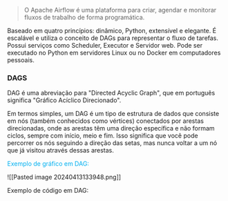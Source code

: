 
> O Apache Airflow é uma plataforma para criar, agendar e monitorar fluxos de trabalho de forma programática. 


Baseado em quatro princípios: dinâmico, Python, extensível e elegante. É escalável e utiliza o conceito de DAGs para representar o fluxo de tarefas. Possui serviços como Scheduler, Executor e Servidor web. Pode ser executado no Python em servidores Linux ou no Docker em computadores pessoais.

### DAGS

DAG é uma abreviação para "Directed Acyclic Graph", que em português significa "Gráfico Acíclico Direcionado".

Em termos simples, um DAG é um tipo de estrutura de dados que consiste em nós (também conhecidos como vértices) conectados por arestas direcionadas, onde as arestas têm uma direção específica e não formam ciclos, sempre com início, meio e fim. Isso significa que você pode percorrer os nós seguindo a direção das setas, mas nunca voltar a um nó que já visitou através dessas arestas.

<span style="color:#00b0f0">Exemplo de gráfico em DAG:</span>

![[Pasted image 20240413133948.png]]

Exemplo de código em DAG:
